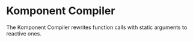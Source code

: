 # Komponent Compiler

The Komponent Compiler rewrites function calls with static arguments to reactive
ones.
